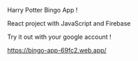 Harry Potter Bingo App !

React project with JavaScript and Firebase 

Try it out with your google account !

 https://bingo-app-69fc2.web.app/

